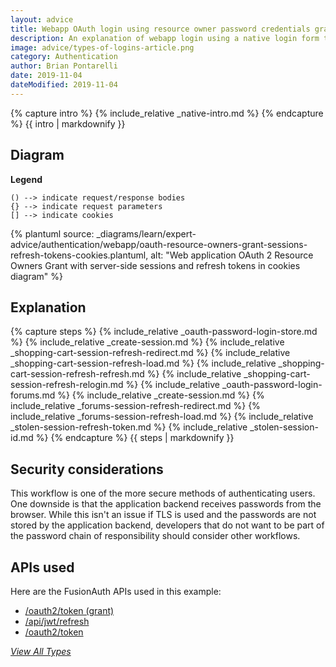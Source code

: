```yaml
---
layout: advice
title: Webapp OAuth login using resource owner password credentials grant with sessions and refresh tokens
description: An explanation of webapp login using a native login form that submits to the application backend (with server-side sessions plus refresh tokens in cookies) which calls FusionAuth's Resource Owner's Password Grant
image: advice/types-of-logins-article.png
category: Authentication
author: Brian Pontarelli
date: 2019-11-04
dateModified: 2019-11-04
---
```


{% capture intro %}
{% include_relative _native-intro.md %}
{% endcapture %}
{{ intro | markdownify }}

## Diagram

**Legend**

```text
() --> indicate request/response bodies
{} --> indicate request parameters
[] --> indicate cookies
```

{% plantuml source: _diagrams/learn/expert-advice/authentication/webapp/oauth-resource-owners-grant-sessions-refresh-tokens-cookies.plantuml, alt: "Web application OAuth 2 Resource Owners Grant with server-side sessions and refresh tokens in cookies diagram" %}

## Explanation

{% capture steps %}
{% include_relative _oauth-password-login-store.md %}
{% include_relative _create-session.md %}
{% include_relative _shopping-cart-session-refresh-redirect.md %}
{% include_relative _shopping-cart-session-refresh-load.md %}
{% include_relative _shopping-cart-session-refresh-refresh.md %}
{% include_relative _shopping-cart-session-refresh-relogin.md %}
{% include_relative _oauth-password-login-forums.md %}
{% include_relative _create-session.md %}
{% include_relative _forums-session-refresh-redirect.md %}
{% include_relative _forums-session-refresh-load.md %}
{% include_relative _stolen-session-refresh-token.md %}
{% include_relative _stolen-session-id.md %}
{% endcapture %}
{{ steps | markdownify }}

## Security considerations

This workflow is one of the more secure methods of authenticating users. One downside is that the application backend receives passwords from the browser. While this isn't an issue if TLS is used and the passwords are not stored by the application backend, developers that do not want to be part of the password chain of responsibility should consider other workflows.

## APIs used

Here are the FusionAuth APIs used in this example:

* [/oauth2/token (grant)](/docs/v1/tech/oauth/endpoints#resource-owner-password-credentials-grant-request)
* [/api/jwt/refresh](/docs/v1/tech/apis/jwt#refresh-a-jwt)
* [/oauth2/token](/docs/v1/tech/oauth/endpoints#refresh-token-grant-request)

[_View All Types_](/learn/expert-advice/authentication/login-authentication-workflows)
